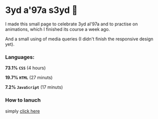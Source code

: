 # 3yd a'97a s3yd 🎈

I made this small page to celebrate 3yd al'97a and to practise on animations, which I finished its course a week ago.

And a small using of media queries (I didn't finish the responsive design yet).

### Languages:

**73.1% `CSS`** (4 hours)

**19.7% `HTML`** (27 minuts)

**7.2% `JavaScript`** (17 minuts)

### How to lanuch

simply [click here](https://basemamr.github.io/3yd-a-97a-s3yd)
